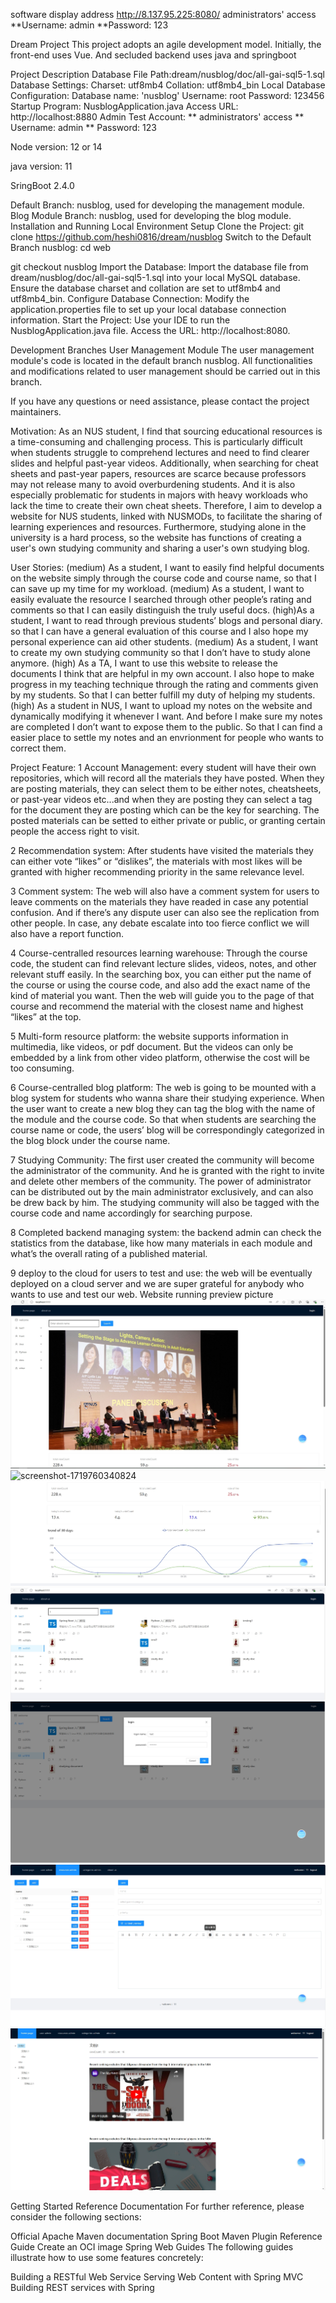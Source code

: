 
software display address http://8.137.95.225:8080/
administrators' access
**Username: admin
**Password: 123

Dream Project
This project adopts an agile development model. Initially, the front-end uses Vue. And secluded backend uses java and springboot

Project Description
Database File Path:dream/nusblog/doc/all-gai-sql5-1.sql
Database Settings:
Charset: utf8mb4
Collation: utf8mb4_bin
Local Database Configuration:
Database name: 'nusblog'
Username: root
Password: 123456
Startup Program: NusblogApplication.java
Access URL: http://localhost:8880
Admin Test Account:
** administrators' access
** Username: admin
** Password: 123

Node version: 12 or 14

java version: 11

SringBoot 2.4.0

Default Branch: nusblog, used for developing the management module.
Blog Module Branch: nusblog, used for developing the blog module.
Installation and Running
Local Environment Setup
Clone the Project: git clone https://github.com/heshi0816/dream/nusblog
Switch to the Default Branch nusblog:
cd web

git checkout nusblog
Import the Database:
Import the database file from dream/nusblog/doc/all-gai-sql5-1.sql into your local MySQL database.
Ensure the database charset and collation are set to utf8mb4 and utf8mb4_bin.
Configure Database Connection:
Modify the application.properties file to set up your local database connection information.
Start the Project:
Use your IDE to run the NusblogApplication.java file.
Access the URL: http://localhost:8080.

Development Branches
User Management Module
The user management module's code is located in the default branch nusblog. All functionalities and modifications related to user management should be carried out in this branch.

If you have any questions or need assistance, please contact the project maintainers.

Motivation:
As an NUS student, I find that sourcing educational resources is a time-consuming and challenging process. This is particularly difficult when students struggle to comprehend lectures and need to find clearer slides and helpful past-year videos. Additionally, when searching for cheat sheets and past-year papers, resources are scarce because professors may not release many to avoid overburdening students. And it is also especially problematic for students in majors with heavy workloads who lack the time to create their own cheat sheets. Therefore, I aim to develop a website for NUS students, linked with NUSMODs, to facilitate the sharing of learning experiences and resources. Furthermore, studying alone in the university is a hard process, so the website has functions of creating a user's own studying community and sharing a user's own studying blog.

User Stories:
(medium) As a student, I want to easily find helpful documents on the website simply through the course code and course name, so that I can save up my time for my workload. (medium) As a student, I want to easily evaluate the resource I searched through other people’s rating and comments so that I can easily distinguish the truly useful docs. (high)As a student, I want to read through previous students’ blogs and personal diary. so that I can have a general evaluation of this course and I also hope my personal experience can aid other students. (medium) As a student, I want to create my own studying community so that I don’t have to study alone anymore. (high) As a TA, I want to use this website to release the documents I think that are helpful in my own account. I also hope to make progress in my teaching technique through the rating and comments given by my students. So that I can better fulfill my duty of helping my students. (high) As a student in NUS, I want to upload my notes on the website and dynamically modifying it whenever I want. And before I make sure my notes are completed I don’t want to expose them to the public. So that I can find a easier place to settle my notes and an envrionment for people who wants to correct them.

Project Feature:
1
Account Management: every student will have their own repositories, which will record all the materials they have posted. When they are posting materials, they can select them to be either notes, cheatsheets, or past-year videos etc...and when they are posting they can select a tag for the document they are posting which can be the key for searching. The posted materials can be setted to either private or public, or granting certain people the access right to visit.

2
Recommendation system: After students have visited the materials they can either vote “likes” or “dislikes”, the materials with most likes will be granted with higher recommending priority in the same relevance level.

3
Comment system: The web will also have a comment system for users to leave comments on the materials they have readed in case any potential confusion. And if there’s any dispute user can also see the replication from other people. In case, any debate escalate into too fierce conflict we will also have a report function.

4
Course-centralled resources learning warehouse: Through the course code, the student can find relevant lecture slides, videos, notes, and other relevant stuff easily. In the searching box, you can either put the name of the course or using the course code, and also add the exact name of the kind of material you want. Then the web will guide you to the page of that course and recommend the material with the closest name and highest “likes” at the top.

5
Multi-form resource platform: the website supports information in multimedia, like videos, or pdf document. But the videos can only be embedded by a link from other video platform, otherwise the cost will be too consuming.

6
Course-centralled blog platform: The web is going to be mounted with a blog system for students who wanna share their studying experience. When the user want to create a new blog they can tag the blog with the name of the module and the course code. So that when students are searching the course name or code, the users’ blog will be correspondingly categorized in the blog block under the course name.

7
Studying Community: The first user created the community will become the administrator of the community. And he is granted with the right to invite and delete other members of the community. The power of administrator can be distributed out by the main administrator exclusively, and can also be drew back by him. The studying community will also be tagged with the course code and name accordingly for searching purpose.

8
Completed backend managing system: the backend admin can check the statistics from the database, like how many materials in each module and what’s the overall rating of a published material.

9
deploy to the cloud for users to test and use: the web will be eventually deployed on a cloud server and we are super grateful for anybody who wants to use and test our web.
Website running preview picture
![screenshot-1719760340824](https://github.com/heshi0816/dream/blob/nusblog/web/public/image/screenshot-1719760137593.png)
![screenshot-1719760340824](https://github.com/heshi0816/dream/assets/169445335/b2645db9-ac94-4858-b181-0c10a476102e)
![screenshot-1719760340824](https://github.com/heshi0816/dream/blob/nusblog/web/public/image/screenshot-1719760156574.png)
![screenshot-1719760340824](https://github.com/heshi0816/dream/blob/nusblog/web/public/image/screenshot-1719760180383.png)
![screenshot-1719760340824](https://github.com/heshi0816/dream/blob/nusblog/web/public/image/screenshot-1719760195316.png)
![screenshot-1719760340824](https://github.com/heshi0816/dream/blob/nusblog/web/public/image/screenshot-1719760231322.png)
![screenshot-1719760340824](https://github.com/heshi0816/dream/blob/nusblog/web/public/image/screenshot-1719760256520.png)

Getting Started
Reference Documentation
For further reference, please consider the following sections:

Official Apache Maven documentation
Spring Boot Maven Plugin Reference Guide
Create an OCI image
Spring Web
Guides
The following guides illustrate how to use some features concretely:

Building a RESTful Web Service
Serving Web Content with Spring MVC
Building REST services with Spring
